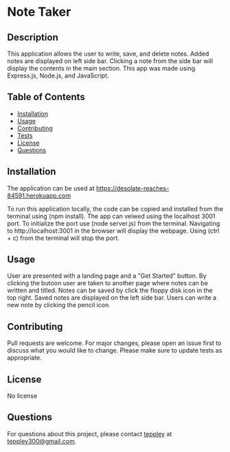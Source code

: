 # Note Taker

## Description

This application allows the user to write, save, and delete notes. Added notes are displayed on left side bar. Clicking a note from the side bar will display the contents in the main section. This app was made using Express.js, Node.js, and JavaScript.

## Table of Contents

- [Installation](#installation)
- [Usage](#usage)
- [Contributing](#contributing)
- [Tests](#tests)
- [License](#license)
- [Questions](#questions)

## Installation

The application can be used at https://desolate-reaches-84591.herokuapp.com

To run this application locally, the code can be copied and installed from the terminal using (npm install). The app can veiwed using the localhost 3001 port. To initialize the port use (node server.js) from the terminal. Navigating to http://localhost:3001 in the browser will display the webpage. Using (ctrl + c) from the terminal will stop the port.

## Usage

User are presented with a landing page and a "Get Started" button. By clicking the butoon user are taken to another page where notes can be written and titled. Notes can be saved by click the floppy disk icon in the top right. Saved notes are displayed on the left side bar. Users can write a new note by clicking the pencil icon.

## Contributing

Pull requests are welcome. For major changes, please open an issue first to discuss what you would like to change. Please make sure to update tests as appropriate.

## License

No license

## Questions

For questions about this project, please contact [teppley](https://github.com/teppley) at teppley300@gmail.com.

